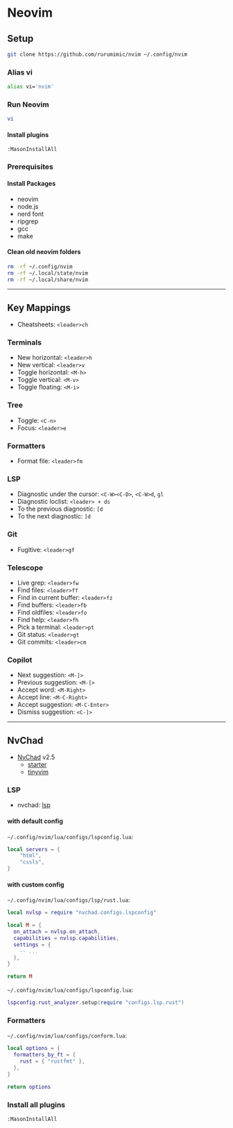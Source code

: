 # Neovim

## Setup

```bash
git clone https://github.com/rurumimic/nvim ~/.config/nvim
```

### Alias vi

```bash
alias vi='nvim'
```

### Run Neovim

```bash
vi
```

#### Install plugins

```vim
:MasonInstallAll
```

### Prerequisites

#### Install Packages

- neovim
- node.js
- nerd font
- ripgrep
- gcc
- make

#### Clean old neovim folders

```bash
rm -rf ~/.config/nvim
rm -rf ~/.local/state/nvim
rm -rf ~/.local/share/nvim
```

---

## Key Mappings

- Cheatsheets: `<leader>ch`

### Terminals

- New horizontal: `<leader>h`
- New vertical: `<leader>v`
- Toggle horizontal: `<M-h>`
- Toggle vertical: `<M-v>`
- Toggle floating: `<M-i>`

### Tree

- Toggle: `<C-n>`
- Focus: `<leader>e`

### Formatters

- Format file: `<leader>fm`

### LSP

- Diagnostic under the cursor: `<C-W><C-D>`, `<C-W>d`, `gl`
- Diagnostic loclist: `<leader> + ds`
- To the previous diagnostic: `[d`
- To the next diagnostic: `]d`

### Git

- Fugitive: `<leader>gf`

### Telescope

- Live grep: `<leader>fw`
- Find files: `<leader>ff`
- Find in current buffer: `<leader>fz`
- Find buffers: `<leader>fb`
- Find oldfiles: `<leader>fo`
- Find help: `<leader>fh`
- Pick a terminal: `<leader>pt`
- Git status: `<leader>gt`
- Git commits: `<leader>cm`

### Copilot

- Next suggestion: `<M-]>`
- Previous suggestion: `<M-[>`
- Accept word: `<M-Right>`
- Accept line: `<M-C-Right>`
- Accept suggestion: `<M-C-Enter>`
- Dismiss suggestion: `<C-]>`

---

## NvChad

- [NvChad](https://github.com/NvChad/NvChad) v2.5
  - [starter](https://github.com/NvChad/starter)
  - [tinyvim](https://github.com/NvChad/tinyvim)

### LSP

- nvchad: [lsp](https://nvchad.com/docs/config/lsp)

#### with default config

`~/.config/nvim/lua/configs/lspconfig.lua`:

```lua
local servers = {
    "html",
    "cssls",
}
```

#### with custom config

`~/.config/nvim/lua/configs/lsp/rust.lua`:

```lua
local nvlsp = require "nvchad.configs.lspconfig"

local M = {
  on_attach = nvlsp.on_attach,
  capabilities = nvlsp.capabilities,
  settings = {
    -- ...
  },
}

return M
```

`~/.config/nvim/lua/configs/lspconfig.lua`:

```lua
lspconfig.rust_analyzer.setup(require "configs.lsp.rust")
```

### Formatters

`~/.config/nvim/lua/configs/conform.lua`:

```lua
local options = {
  formatters_by_ft = {
    rust = { "rustfmt" },
  },
}

return options
```

### Install all plugins

```vim
:MasonInstallAll
```

